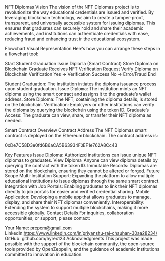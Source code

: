 NFT Diplomas
Vision
The vision of the NFT Diplomas project is to revolutionize the way educational credentials are issued and verified. By leveraging blockchain technology, we aim to create a tamper-proof, transparent, and universally accessible system for issuing diplomas. This ensures that graduates can securely hold and share their academic achievements, and institutions can authenticate credentials with ease, reducing fraud and enhancing trust in the educational ecosystem.

Flowchart
Visual Representation
Here’s how you can arrange these steps in a flowchart tool:

Start 
Student Graduation 
Issue Diploma (Smart Contract) 
Store Diploma on Blockchain 
Graduate Receives NFT 
Verification Request
Verify Diploma on Blockchain 
Verification
Yes -> Verification Success
No -> Error/Fraud
End 

Student Graduation: The institution initiates the diploma issuance process upon student graduation.
Issue Diploma: The institution mints an NFT diploma using the smart contract and assigns it to the graduate’s wallet address.
Store Diploma: The NFT, containing the diploma details, is stored on the blockchain.
Verification: Employers or other institutions can verify the diploma by querying the blockchain using the token ID.
Graduate’s Access: The graduate can view, share, or transfer their NFT diploma as needed.

Smart Contract Overview
Contract Address
The NFT Diplomas smart contract is deployed on the Ethereum blockchain. The contract address is:

0xDe7C58D3e0fd6B6aCA5B63934F3EF1e762A8Cc43

Key Features
Issue Diploma: Authorized institutions can issue unique NFT diplomas to graduates.
View Diploma: Anyone can view diploma details by querying the contract with the token ID.
Immutable Records: Diplomas are stored on the blockchain, ensuring they cannot be altered or forged.
Future Scope
Multi-Institution Support: Expanding the platform to allow multiple educational institutions to issue diplomas through the same smart contract.
Integration with Job Portals: Enabling graduates to link their NFT diplomas directly to job portals for easier and verified credential sharing.
Mobile Application: Developing a mobile app that allows graduates to manage, display, and share their NFT diplomas conveniently.
Interoperability: Extending the system to support multiple blockchains, making it more accessible globally.
Contact Details
For inquiries, collaboration opportunities, or support, please contact:

Your Name: prcpcm@gmail.com
LinkedIn:https://www.linkedin.com/in/priyanshu-raj-chauhan-30aa28234/
GitHub: github.com/hyrex123
Acknowledgments
This project was made possible with the support of the blockchain community, the open-source tools provided by OpenZeppelin, and the guidance of academic institutions committed to innovation in education.
